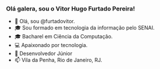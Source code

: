 <h3>Olá galera, sou o Vitor Hugo Furtado Pereira! </h3>

- 👋 Olá, sou @furtadovitor.
- &#127891; Sou formado em tecnologia da informação pelo SENAI. 
- &#127891; Bacharel em Ciência da Computação.
- &#128187; Apaixonado por tecnologia.
- &#128188; Desenvolvedor Júnior
- 📫 Vila da Penha, Rio de Janeiro, RJ.


<!---
furtadovitor/furtadovitor is a ✨ special ✨ repository because its `README.md` (this file) appears on your GitHub profile.
You can click the Preview link to take a look at your changes.
--->

